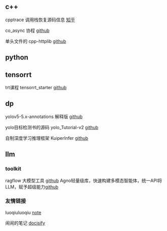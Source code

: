 

## c++
cpptrace 调用栈恢复源码信息 [知乎](https://zhuanlan.zhihu.com/p/19257168256?utm_campaign=shareopn&utm_medium=social&utm_psn=1864452920814223360&utm_source=wechat_session)

co_async 协程 [github](https://github.com/archibate/co_async.git)

单头文件的 cpp-httplib [github](https://github.com/yhirose/cpp-httplib.git)

## python

## tensorrt

trt课程 tensorrt_starter  [github](https://github.com/kalfazed/tensorrt_starter.git)

## dp

yolov5-5.x-annotations 解释版 [github](https://github.com/naonao-cola/yolov5-5.x-annotations.git)

yolo目标检测书的源码 yolo_Tutorial-v2 [github](https://github.com/naonao-cola/my_yolo_Tutorial-v2.git)

自制深度学习推理框架 KuiperInfer [github](https://github.com/zjhellofss/KuiperInfer.git)

## llm

### toolkit
ragflow 大模型工具  [github](https://github.com/infiniflow/ragflow.git)
Agno轻量级库，快速构建多模态智能体，统一API将LLM，赋予超级能力[github](https://github.com/agno-agi/agno)





### 友情链接

luoqiuluoqiu [note](https://luoqiuluoqiu.github.io/note/)

闹闹的笔记 [docisify](https://naonao-cola.github.io/gist/)
